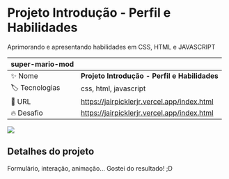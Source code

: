 # Projeto Introdução - Perfil e Habilidades

Aprimorando e apresentando habilidades em CSS, HTML e JAVASCRIPT

| super-mario-mod |     |
| -------------  | --- |
| :sparkles: Nome        | **Projeto Introdução - Perfil e Habilidades**
| :label: Tecnologias | css, html, javascript
| :rocket: URL         | https://jairpicklerjr.vercel.app/index.html
| :fire: Desafio     | https://jairpicklerjr.vercel.app/index.html

![](https://jairpicklerjr.vercel.app/imagem_sobre.gif#vitrinedev)

## Detalhes do projeto

Formulário, interação, animação... Gostei do resultado! ;D
